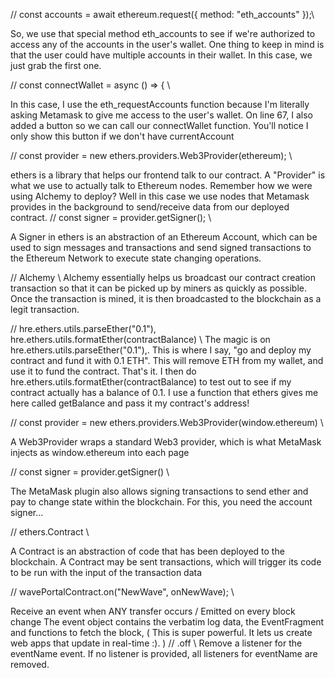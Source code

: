 // const accounts = await ethereum.request({ method: "eth_accounts" });\\

So, we use that special method eth_accounts to see if we're authorized to access any of the accounts in the user's wallet. One thing to keep in mind is that the user could have multiple accounts in their wallet. In this case, we just grab the first one.

// const connectWallet = async () => { \\

In this case, I use the eth_requestAccounts function because I'm literally asking Metamask to give me access to the user's wallet.
On line 67, I also added a button so we can call our connectWallet function. You'll notice I only show this button if we don't have currentAccount

// const provider = new ethers.providers.Web3Provider(ethereum); \\

ethers is a library that helps our frontend talk to our contract. A "Provider" is what we use to actually talk to Ethereum nodes. Remember how we were using Alchemy to deploy? Well in this case we use nodes that Metamask provides in the background to send/receive data from our deployed contract.
// const signer = provider.getSigner(); \\

A Signer in ethers is an abstraction of an Ethereum Account, which can be used to sign messages and transactions and send signed transactions to the Ethereum Network to execute state changing operations.

// Alchemy \\
Alchemy essentially helps us broadcast our contract creation transaction so that it can be picked up by miners as quickly as possible. Once the transaction is mined, it is then broadcasted to the blockchain as a legit transaction.

// hre.ethers.utils.parseEther("0.1"), hre.ethers.utils.formatEther(contractBalance) \\
The magic is on hre.ethers.utils.parseEther("0.1"),. This is where I say, "go and deploy my contract and fund it with 0.1 ETH". This will remove ETH from my wallet, and use it to fund the contract. That's it.
I then do hre.ethers.utils.formatEther(contractBalance) to test out to see if my contract actually has a balance of 0.1. I use a function that ethers gives me here called getBalance and pass it my contract's address!

// const provider = new ethers.providers.Web3Provider(window.ethereum) \\

A Web3Provider wraps a standard Web3 provider, which is
what MetaMask injects as window.ethereum into each page

// const signer = provider.getSigner() \\

The MetaMask plugin also allows signing transactions to
send ether and pay to change state within the blockchain.
For this, you need the account signer...

// ethers.Contract \\

A Contract is an abstraction of code that has been deployed to the blockchain. A Contract may be sent transactions, which will trigger its code to be run with the input of the transaction data

// wavePortalContract.on("NewWave", onNewWave); \\

Receive an event when ANY transfer occurs / Emitted on every block change
The event object contains the verbatim log data, the
EventFragment and functions to fetch the block,
( This is super powerful. It lets us create web apps that update in real-time :). )
// .off \\
Remove a listener for the eventName event. If no listener is provided, all listeners for eventName are removed.
